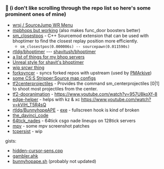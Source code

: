 ### 👀 (i don't like scrolling through the repo list so here's some prominent ones of mine)
- [wrsj / SourceJump WR Menu](https://github.com/rtldg/wrsj)
- [mpbhops but working](https://github.com/rtldg/mpbhops_but_working) (also makes func_door boosters better)
- [sm_closestpos](https://github.com/rtldg/sm_closestpos) - C++ Sourcemod extension that can be used with bhoptimer to find the closest replay position more efficiently.
  - `sm_closestpos(0.000006s) -- sourcepawn(0.011590s)`
- [rtldg/bhoptimer](https://github.com/rtldg/bhoptimer) --- [shavitush/bhoptimer](https://github.com/shavitush/bhoptimer)
- [a list of things for my bhop servers](https://github.com/rtldg/bhop-server-stuff)
- [Unreal style for shavit's bhoptimer](https://github.com/rtldg/unrealphys)
- [wip srcwr thing](https://github.com/rtldg/srcwr)
- [forksyncer](https://github.com/rtldg/forksyncer) - syncs forked repos with upstream (used by [PMArkive](https://github.com/PMArkive))
- [some CS:S Stripper:Source map configs](https://github.com/rtldg/stripper_source_configs)
- [tf2centerprojectiles](https://github.com/rtldg/tf2centerprojectiles) - Provides the command sm_centerprojectiles [0|1] to shoot most projectiles from the center.
- [tf2-dooranimation](https://github.com/rtldg/tf2-dooranimation) - https://www.youtube.com/watch?v=957U8koXf-8
- [edge-helper](https://github.com/rtldg/edge-helper) - helps with kz & xc https://www.youtube.com/watch?v=kViH_T5R4sQ
- [rtldg/BunnyhopeAPE](https://github.com/rtldg/BunnyhopAPE) - [exe](https://github.com/rtldg/BunnyhopAPE/releases/download/1.3/BunnyhopAPE.exe) - fullscreen hook is kind of broken
- [the_davinci_code](https://github.com/rtldg/the_davinci_code)
- [64tick_nades](https://github.com/rtldg/64tick_nades) - 64tick csgo nade lineups on 128tick servers
- [mpv](https://github.com/rtldg/mpv/tree/rtldg-screenshot-other) - some mpv screenshot patches
- [tcpersist](https://github.com/rtldg/tcpersist) - wip

gists:
- [hidden-cursor-sens.cpp](https://gist.github.com/rtldg/e002065e003cb45409ea34e64ddcdb6d)
- [gambler.ahk](https://gist.github.com/rtldg/ca5452ca159832e2df14501d4b1773a3)
- [bunnyhopape.sh](https://gist.github.com/rtldg/74435d792458ae8f4a70f321e48f586e) (probably not updated)
